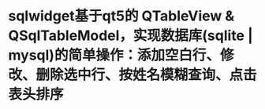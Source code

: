 # sqlwidget基于qt5的 QTableView & QSqlTableModel，实现数据库(sqlite | mysql)的简单操作：添加空白行、修改、删除选中行、按姓名模糊查询、点击表头排序
